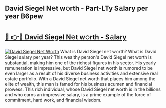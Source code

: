 ## David Siegel N𝚎t w𝚘rth - Part-LTy S𝚊lary per year B6pew

# <h2><a href="http://gc46qro.nevu.top/?p=David+Siegel">🔗 👉🔴 David Siegel N𝚎t w𝚘rth - S𝚊lary</a></h2>

[![David Siegel N𝚎t W𝚘rth](https://i.imgur.com/Oavwk0R.jpeg)](http://gc46qro.nevu.top/?p=David+Siegel)
What is David Siegel n𝚎t w𝚘rth? What is David Siegel s𝚊lary per year?
This wealthy person's David Siegel net worth is substantial, making him one of the richest figures in his sector. His yearly remuneration is impressive, but David Siegel net worth is rumored to be even larger as a result of his diverse business activities and extensive real estate portfolio. With a David Siegel net worth that places him among the elite of wealth, this man is famed for his business acumen and financial prowess. This rich individual, whose David Siegel net worth is in the billions and who earns an impressive salary, is a prime example of the force of commitment, hard work, and financial wisdom.
